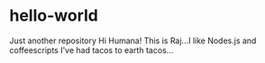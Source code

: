 # hello-world
Just another repository
Hi Humana!
This is Raj...I like Nodes.js and coffeescripts
I've had tacos to earth tacos...

